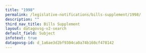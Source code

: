```yaml
---
title: "1998"
permalink: /legislative-notifications/bills-supplement/1998/
description: ""
third_nav_title: Bills Supplement
layout: datagovsg-v2-search
default_field: Subject
infotext: true
datagovsg-id: d_1a6ae3d2bf9304ca0a74b160cf478142
---
```

